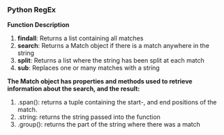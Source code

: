 ### Python RegEx

**Function Description**

1) **findall**: Returns a list containing all matches
2) **search**: Returns a Match object if there is a match anywhere in the string
3) **split**: Returns a list where the string has been split at each match
4) **sub**: Replaces one or many matches with a string

**The Match object has properties and methods used to retrieve information about the search, and the result:**

1) .span(): returns a tuple containing the start-, and end positions of the match.
2) .string: returns the string passed into the function
3) .group(): returns the part of the string where there was a match

